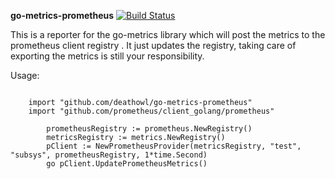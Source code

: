 **go-metrics-prometheus**
[![Build Status](https://api.travis-ci.org/deathowl/go-metrics-prometheus.svg)](https://travis-ci.org/deathowl/go-metrics-prometheus)

This is a reporter for the go-metrics library which will post the metrics to the prometheus client registry . It just updates the registry, taking care of exporting the metrics is still your responsibility.


Usage:

```

	import "github.com/deathowl/go-metrics-prometheus"
	import "github.com/prometheus/client_golang/prometheus"

    	prometheusRegistry := prometheus.NewRegistry()
        metricsRegistry := metrics.NewRegistry()
        pClient := NewPrometheusProvider(metricsRegistry, "test", "subsys", prometheusRegistry, 1*time.Second)
        go pClient.UpdatePrometheusMetrics()
```

